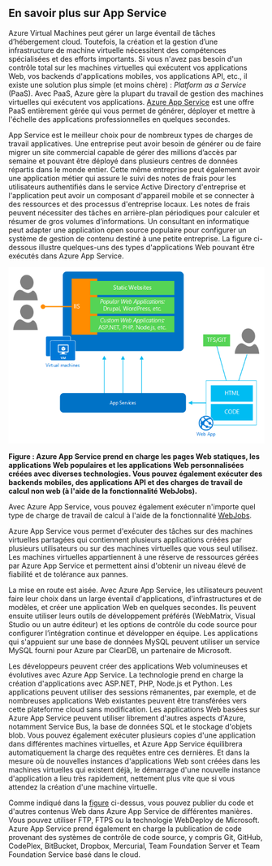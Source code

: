 <a name="tellmeas"></a>
## En savoir plus sur App Service

Azure Virtual Machines peut gérer un large éventail de tâches d’hébergement cloud. Toutefois, la création et la gestion d’une infrastructure de machine virtuelle nécessitent des compétences spécialisées et des efforts importants. Si vous n'avez pas besoin d'un contrôle total sur les machines virtuelles qui exécutent vos applications Web, vos backends d'applications mobiles, vos applications API, etc., il existe une solution plus simple (et moins chère) : *Platform as a Service* (PaaS). Avec PaaS, Azure gère la plupart du travail de gestion des machines virtuelles qui exécutent vos applications. [Azure App Service](../article/app-service/app-service-value-prop-what-is.md) est une offre PaaS entièrement gérée qui vous permet de générer, déployer et mettre à l'échelle des applications professionnelles en quelques secondes.

App Service est le meilleur choix pour de nombreux types de charges de travail applicatives. Une entreprise peut avoir besoin de générer ou de faire migrer un site commercial capable de gérer des millions d’accès par semaine et pouvant être déployé dans plusieurs centres de données répartis dans le monde entier. Cette même entreprise peut également avoir une application métier qui assure le suivi des notes de frais pour les utilisateurs authentifiés dans le service Active Directory d'entreprise et l'application peut avoir un composant d'appareil mobile et se connecter à des ressources et des processus d'entreprise locaux. Les notes de frais peuvent nécessiter des tâches en arrière-plan périodiques pour calculer et résumer de gros volumes d’informations. Un consultant en informatique peut adapter une application open source populaire pour configurer un système de gestion de contenu destiné à une petite entreprise. La figure ci-dessous illustre quelques-uns des types d'applications Web pouvant être exécutés dans Azure App Service.

<a name="appservice_diagram"></a> ![Diagramme d'App Service](media/app-service-choose-me-content/diagram.png)
 
**Figure : Azure App Service prend en charge les pages Web statiques, les applications Web populaires et les applications Web personnalisées créées avec diverses technologies. Vous pouvez également exécuter des backends mobiles, des applications API et des charges de travail de calcul non web (à l'aide de la fonctionnalité WebJobs).**

Avec Azure App Service, vous pouvez également exécuter n'importe quel type de charge de travail de calcul à l'aide de la fonctionnalité [WebJobs](../article/app-service-web/websites-webjobs-resources.md).

Azure App Service vous permet d'exécuter des tâches sur des machines virtuelles partagées qui contiennent plusieurs applications créées par plusieurs utilisateurs ou sur des machines virtuelles que vous seul utilisez. Les machines virtuelles appartiennent à une réserve de ressources gérées par Azure App Service et permettent ainsi d'obtenir un niveau élevé de fiabilité et de tolérance aux pannes.

La mise en route est aisée. Avec Azure App Service, les utilisateurs peuvent faire leur choix dans un large éventail d'applications, d'infrastructures et de modèles, et créer une application Web en quelques secondes. Ils peuvent ensuite utiliser leurs outils de développement préférés (WebMatrix, Visual Studio ou un autre éditeur) et les options de contrôle du code source pour configurer l’intégration continue et développer en équipe. Les applications qui s'appuient sur une base de données MySQL peuvent utiliser un service MySQL fourni pour Azure par ClearDB, un partenaire de Microsoft.

Les développeurs peuvent créer des applications Web volumineuses et évolutives avec Azure App Service. La technologie prend en charge la création d'applications avec ASP.NET, PHP, Node.js et Python. Les applications peuvent utiliser des sessions rémanentes, par exemple, et de nombreuses applications Web existantes peuvent être transférées vers cette plateforme cloud sans modification. Les applications Web basées sur Azure App Service peuvent utiliser librement d'autres aspects d'Azure, notamment Service Bus, la base de données SQL et le stockage d'objets blob. Vous pouvez également exécuter plusieurs copies d'une application dans différentes machines virtuelles, et Azure App Service équilibrera automatiquement la charge des requêtes entre ces dernières. Et dans la mesure où de nouvelles instances d'applications Web sont créées dans les machines virtuelles qui existent déjà, le démarrage d'une nouvelle instance d'application a lieu très rapidement, nettement plus vite que si vous attendez la création d'une machine virtuelle.

Comme indiqué dans la [figure](#appservice_diagram) ci-dessus, vous pouvez publier du code et d'autres contenus Web dans Azure App Service de différentes manières. Vous pouvez utiliser FTP, FTPS ou la technologie WebDeploy de Microsoft. Azure App Service prend également en charge la publication de code provenant des systèmes de contrôle de code source, y compris Git, GitHub, CodePlex, BitBucket, Dropbox, Mercurial, Team Foundation Server et Team Foundation Service basé dans le cloud.

<!---HONumber=August15_HO6-->